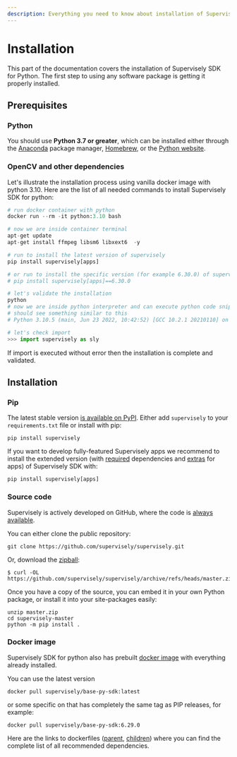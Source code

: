 ```yaml
---
description: Everything you need to know about installation of Supervisely SDK for Python
---
```


# Installation

This part of the documentation covers the installation of Supervisely SDK for Python. The first step to using any software package is getting it properly installed.

## Prerequisites

### Python

You should use **Python 3.7 or greater**, which can be installed either through the [Anaconda](https://www.anaconda.com/products/distribution) package manager, [Homebrew](https://brew.sh/), or the [Python website](https://www.python.org/downloads/mac-osx/).

### OpenCV and other dependencies

Let's illustrate the installation process using vanilla docker image with python 3.10. Here are the list of all needed commands to install Supervisely SDK for python:&#x20;

```python
# run docker container with python
docker run --rm -it python:3.10 bash

# now we are inside container terminal
apt-get update
apt-get install ffmpeg libsm6 libxext6  -y

# run to install the latest version of supervisely
pip install supervisely[apps]

# or run to install the specific version (for example 6.30.0) of supervisely
# pip install supervisely[apps]==6.30.0

# let's validate the installation
python
# now we are inside python interpreter and can execute python code snippets, you
# should see something similar to this
# Python 3.10.5 (main, Jun 23 2022, 10:42:52) [GCC 10.2.1 20210110] on linux

# let's check import
>>> import supervisely as sly
```

If import is executed without error then the installation is complete and validated.

## Installation

### Pip

The latest stable version [is available on PyPI](https://pypi.org/project/supervisely/). Either add `supervisely` to your `requirements.txt` file or install with pip:

```
pip install supervisely
```

If you want to develop fully-featured Supervisely apps we recommend to install the extended version (with [required](https://github.com/supervisely/supervisely/blob/master/setup.py#L32-L52) dependencies and [extras](https://github.com/supervisely/supervisely/blob/537c274297f26b36eafd6b2305ee762e583c1848/setup.py#L64-L75) for apps) of Supervisely SDK with:&#x20;

```
pip install supervisely[apps]
```

### Source code

Supervisely is actively developed on GitHub, where the code is [always available](https://github.com/supervisely/supervisely).

You can either clone the public repository:

```
git clone https://github.com/supervisely/supervisely.git
```

Or, download the [zipball](https://github.com/supervisely/supervisely/archive/refs/heads/master.zip):

```
$ curl -OL https://github.com/supervisely/supervisely/archive/refs/heads/master.zip
```

Once you have a copy of the source, you can embed it in your own Python package, or install it into your site-packages easily:

```
unzip master.zip
cd supervisely-master
python -m pip install .
```

### Docker image

Supervisely SDK for python also has prebuilt [docker image](https://hub.docker.com/r/supervisely/base-py-sdk) with everything already installed.

You can use the latest version

```
docker pull supervisely/base-py-sdk:latest
```

or some specific on that has completely the same tag as PIP releases, for example:

```
docker pull supervisely/base-py-sdk:6.29.0
```

Here are the links to dockerfiles ([parent](https://github.com/supervisely/supervisely/blob/master/base\_images/py/Dockerfile), [children](https://github.com/supervisely/supervisely/blob/master/base\_images/py\_sdk/Dockerfile)) where you can find the complete list of all recommended dependencies.
